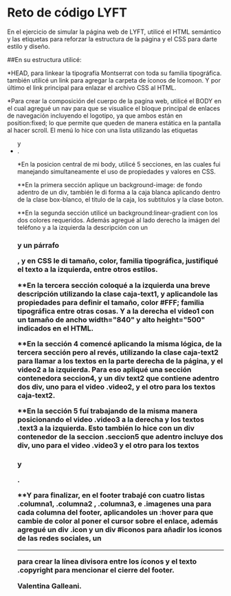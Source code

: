 # Reto de código LYFT

En el ejercicio de simular la página web de LYFT, utilicé el HTML semántico y las etiquetas para reforzar la estructura de la página y el CSS para darte estilo y diseño.

##En su estructura utilicé:


*HEAD, para linkear la tipografía Montserrat con toda su familia tipográfica.
también utilicé un link para agregar la carpeta de íconos de Icomoon.
Y por último el link principal para enlazar el archivo CSS al HTML.

*Para crear la composición del cuerpo de la pagína web, utilicé el BODY en el cual agregué un nav para que se visualice el bloque principal de enlaces de navegación incluyendo el logotipo, ya que ambos están en position:fixed; lo que permite que queden de manera estática en la pantalla al hacer scroll. El menú lo hice con una lista utilizando las etiquetas <ul> y <li>.

*En la posicion central de mi body, utilicé 5 secciones, en las cuales fui manejando simultaneamente el uso de propiedades y valores en CSS.

**En la primera sección aplique un background-image: de fondo adentro de un div, también le di forma a la caja blanca aplicando dentro de la clase box-blanco, el titulo de la caja, los subtitulos y la clase boton.

**En la segunda sección utilicé un background:linear-gradient con los dos colores requeridos. Además agregué al lado derecho la imágen del teléfono y a la izquierda la descripción con un <h3> y un párrafo <p>, y en CSS le di tamaño, color, familia tipográfica, justifiqué el texto a la izquierda, entre otros estilos.

**En la tercera sección coloqué a la izquierda una breve descripción utilizando la clase caja-text1, y aplicandole las propiedades para definir el tamaño, color #FFF; familia tipográfica entre otras cosas. Y a la derecha el video1 con un tamaño de ancho width="840" y alto height="500" indicados en el HTML.

**En la sección 4 comencé aplicando la misma lógica, de la tercera sección pero al revés, utilizando la clase caja-text2 para llamar a los textos en la parte derecha de la página, y el video2 a la izquierda. Para eso apliqué una sección contenedora seccion4, y un div text2 que contiene adentro dos div, uno para el video .video2, y el otro para los textos caja-text2.

**En la sección 5 fuí trabajando de la misma manera posicionando el video .video3 a la derecha y los textos .text3 a la izquierda. Esto también lo hice con un div contenedor de la seccion .seccion5 que adentro incluye dos div, uno para el video .video3 y el otro para los textos <h5> <h3> y <p>.

**Y para finalizar, en el footer trabajé con cuatro listas .columna1, .columna2 , .columna3, e .imagenes una para cada columna del footer, aplicandoles un :hover para que cambie de color al poner el cursor sobre el enlace, además agregué un div .icon y un div #iconos para añadir los iconos de las redes sociales, un <hr> para crear la línea divisora entre los íconos y el texto .copyright para mencionar el cierre del footer. 


Valentina Galleani.